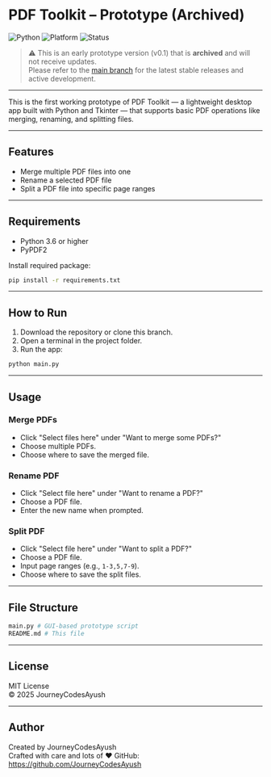 # PDF Toolkit – Prototype (Archived)

![Python](https://img.shields.io/badge/python-3.6%2B-blue) ![Platform](https://img.shields.io/badge/platform-Windows--Linux--macOS-lightgrey)  ![Status](https://img.shields.io/badge/status-archived-lightgrey)

> ⚠️ This is an early prototype version (v0.1) that is **archived** and will not receive updates.  
> Please refer to the [main branch](https://github.com/JourneyCodesAyush) for the latest stable releases and active development.

---

This is the first working prototype of PDF Toolkit — a lightweight desktop app built with Python and Tkinter — that supports basic PDF operations like merging, renaming, and splitting files.

---

## Features

- Merge multiple PDF files into one
- Rename a selected PDF file
- Split a PDF file into specific page ranges

---

## Requirements

- Python 3.6 or higher
- PyPDF2

Install required package:

```bash
pip install -r requirements.txt
```

---

## How to Run

1. Download the repository or clone this branch.
2. Open a terminal in the project folder.
3. Run the app:


```bash
python main.py
```

---

## Usage

### Merge PDFs
- Click "Select files here" under "Want to merge some PDFs?"
- Choose multiple PDFs.
- Choose where to save the merged file.

### Rename PDF
- Click "Select file here" under "Want to rename a PDF?"
- Choose a PDF file.
- Enter the new name when prompted.

### Split PDF
- Click "Select file here" under "Want to split a PDF?"
- Choose a PDF file.
- Input page ranges (e.g., `1-3,5,7-9`).
- Choose where to save the split files.

---

## File Structure

``` python
main.py # GUI-based prototype script
README.md # This file
```

---

## License

MIT License  
© 2025 JourneyCodesAyush

---

## Author

Created by JourneyCodesAyush  
Crafted with care and lots of ❤️ 
GitHub: https://github.com/JourneyCodesAyush
